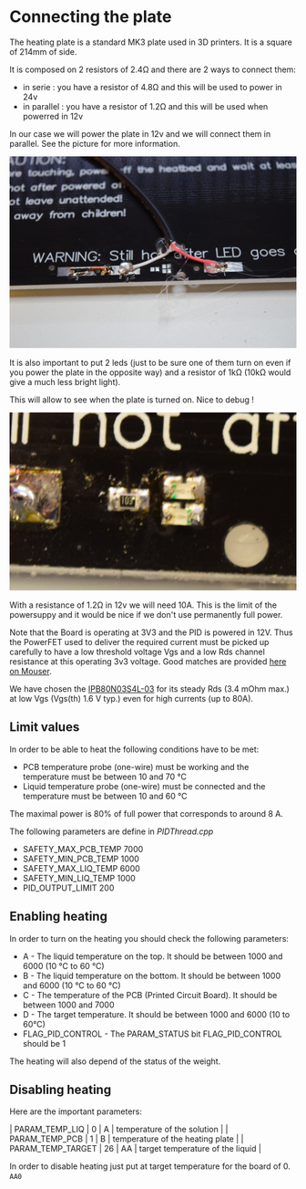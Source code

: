 # Connecting the plate

The heating plate is a standard MK3 plate used in 3D printers. It is a square of 214mm of side.

It is composed on 2 resistors of 2.4Ω and there are 2 ways to connect them:

- in serie : you have a resistor of 4.8Ω and this will be used to power in 24v
- in parallel : you have a resistor of 1.2Ω and this will be used when powerred in 12v

In our case we will power the plate in 12v and we will connect them in parallel. See the picture for more information.

![connection.jpg](connection.jpg)

It is also important to put 2 leds (just to be sure one of them turn on even if you power the plate in the opposite way)
and a resistor of 1kΩ (10kΩ would give a much less bright light).

This will allow to see when the plate is turned on. Nice to debug !

![leds.jpg](leds.jpg)

With a resistance of 1.2Ω in 12v we will need 10A. This is the limit of the powersuppy and it would be nice if
we don't use permanently full power.

Note that the Board is operating at 3V3 and the PID is powered in 12V. Thus the PowerFET used to deliver the required
current must be picked up carefully to have a low threshold voltage Vgs and a low Rds channel resistance at this
operating 3v3 voltage. Good matches are provided [here on Mouser](http://www.mouser.ch/Semiconductors/Discrete-Semiconductors/Transistors/MOSFET/_/N-ax1sf?P=1z0yra8Z1z0y182Z1z0z7ptZ1yzxnagZ1yw76g4Z1yw76ckZ1yw76gb&Rl=ax1sfZgjdhsdZ1yjepp1Z1yjenlnSGTax1sfZgjdhp3Z1yw78huZ1y9kq41SGT&Keyword=MOSFET&OrgTerm=mosfet&FS=True&Ns=Pricing|0).

We have chosen the [IPB80N03S4L-03](https://www.infineon.com/dgdl/Infineon-IPB80N03S4L-03-DataSheet-v02_01-EN.pdf?fileId=5546d4626cb27db2016ccd4c03921b4c) for its steady Rds (3.4 mOhm max.) at low Vgs (Vgs(th) 1.6 V typ.) even for high currents (up to 80A).

## Limit values

In order to be able to heat the following conditions have to be met:

- PCB temperature probe (one-wire) must be working and the temperature must be between 10 and 70 °C
- Liquid temperature probe (one-wire) must be connected and the temperature must be between 10 and 60 °C

The maximal power is 80% of full power that corresponds to around 8 A.

The following parameters are define in _PIDThread.cpp_

- SAFETY_MAX_PCB_TEMP 7000
- SAFETY_MIN_PCB_TEMP 1000
- SAFETY_MAX_LIQ_TEMP 6000
- SAFETY_MIN_LIQ_TEMP 1000
- PID_OUTPUT_LIMIT 200

## Enabling heating

In order to turn on the heating you should check the following parameters:

- A - The liquid temperature on the top. It should be between 1000 and 6000 (10 °C to 60 °C)
- B - The liquid temperature on the bottom. It should be between 1000 and 6000 (10 °C to 60 °C)
- C - The temperature of the PCB (Printed Circuit Board). It should be between 1000 and 7000
- D - The target temperature. It should be between 1000 and 6000 (10 to 60°C)
- FLAG_PID_CONTROL - The PARAM_STATUS bit FLAG_PID_CONTROL should be 1

The heating will also depend of the status of the weight.

## Disabling heating

Here are the important parameters:

| PARAM_TEMP_LIQ | 0 | A | temperature of the solution |
| PARAM_TEMP_PCB | 1 | B | temperature of the heating plate |
| PARAM_TEMP_TARGET | 26 | AA | target temperature of the liquid |

In order to disable heating just put at target temperature for the board of 0.
`AA0`

